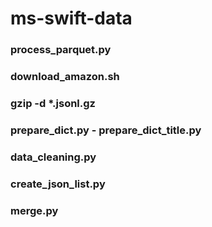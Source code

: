 # ms-swift-data

### process_parquet.py

### download_amazon.sh

### gzip -d *.jsonl.gz

### prepare_dict.py - prepare_dict_title.py

### data_cleaning.py

### create_json_list.py

### merge.py
